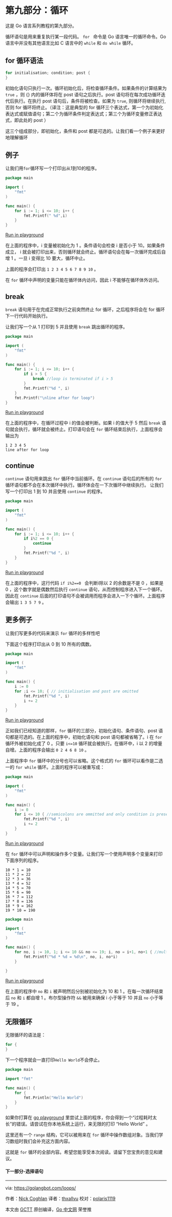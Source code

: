 # 第九部分：循环

这是 Go 语言系列教程的第九部分。

循环语句是用来重复执行某一段代码。 
`for ` 命令是 Go 语言唯一的循环命令。Go 语言中并没有其他语言比如 C 语言中的 `while` 和 `do while` 循环。

## for 循环语法

```go
for initialisation; condition; post {  
}
```

初始化语句只执行一次。循环初始化后，将检查循环条件。如果条件的计算结果为 `true` ，则 {} 内的循环体将在 post 语句之后执行。post 语句将在每次成功循环迭代后执行。在执行 post 语句后，条件将被检查。如果为 `true`, 则循环将继续执行, 否则 for 循环将终止。（译注：这是典型的 for 循环三个表达式，第一个为初始化表达式或赋值语句；第二个为循环条件判定表达式；第三个为循环变量修正表达式，即此处的 post ）

这三个组成部分，即初始化，条件和 post 都是可选的。让我们看一个例子来更好地理解循环

## 例子

让我们用`for`循环写一个打印出从1到10的程序。

```go
package main

import (  
    "fmt"
)

func main() {  
    for i := 1; i <= 10; i++ {
        fmt.Printf(" %d",i)
    }
}
```

[Run in playground](https://play.golang.org/p/mV6Zgcx2DY "Run in playground")

在上面的程序中，i 变量被初始化为 1 。条件语句会检查 i 是否小于 10。如果条件成立， i 就会被打印出来，否则循环就会终止。循环语句会在每一次循环完成后自增 1 。一旦 i 变得比 10 要大，循环中止。

上面的程序会打印出 `1 2 3 4 5 6 7 8 9 10` 。

在 `for` 循环中声明的变量只能在循环体内访问，因此 i 不能够在循环体外访问。

## break

`break` 语句用于在完成正常执行之前突然终止 for 循环，之后程序将会在 for 循环下一行代码开始执行。

让我们写一个从 1 打印到 5 并且使用   `break` 跳出循环的程序。

```go
package main

import (  
    "fmt"
)

func main() {  
    for i := 1; i <= 10; i++ {
        if i > 5 {
            break //loop is terminated if i > 5
        }
        fmt.Printf("%d ", i)
    }
    fmt.Printf("\nline after for loop")
}

```
[Run in playground](https://play.golang.org/p/sujKy92f-- "Run in playground")

在上面的程序中，在循环过程中 i 的值会被判断。如果 i 的值大于 5 然后 `break` 语句就会执行，循环就会被终止。打印语句会在 `for` 循环结束后执行，上面程序会输出为

```
1 2 3 4 5  
line after for loop 
```

## continue

`continue` 语句用来跳出 `for` 循环中当前循环。在 `continue` 语句后的所有的 `for` 循环语句都不会在本次循环中执行。循环体会在一下次循环中继续执行。
让我们写一个打印出 1 到 10 并且使用 `continue` 的程序。

```go
package main

import (  
    "fmt"
)

func main() {  
    for i := 1; i <= 10; i++ {
        if i%2 == 0 {
            continue
        }
        fmt.Printf("%d ", i)
    }
}
```

[Run in playground](https://play.golang.org/p/DRLN2ZHwVS "Run in playground")

在上面的程序中，这行代码 `if i%2==0 ` 会判断i除以 2 的余数是不是 0 ，如果是 0 ，这个数字就是偶数然后执行 `continue` 语句，从而控制程序进入下一个循环。因此在 `continue` 后面的打印语句不会被调用而程序会进入一下个循环。上面程序会输出 `1 3 5 7 9` 。

## 更多例子

让我们写更多的代码来演示 `for` 循环的多样性吧

下面这个程序打印出从 0 到 10 所有的偶数。

```go
package main

import (  
    "fmt"
)

func main() {  
    i := 0
    for ;i <= 10; { // initialisation and post are omitted
        fmt.Printf("%d ", i)
        i += 2
    }
}

```
[Run in playground](https://play.golang.org/p/PNXliGINku "Run in playground")

正如我们已经知道的那样，`for` 循环的三部分，初始化语句、条件语句、post 语句都是可选的。在上面的程序中，初始化语句和 post 语句都被省略了。i 在 `for` 循环外被初始化成了 0 。只要 `i<=10` 循环就会被执行。在循环中，i 以 2 的增量自增。上面的程序会输出 `0 2 4 6 8 10` 。

上面程序中 `for` 循环中的分号也可以省略。这个格式的 `for` 循环可以看作是二选一的 `for while` 循环。上面的程序可以被重写成：

```go
package main

import (  
    "fmt"
)

func main() {  
    i := 0
    for i <= 10 { //semicolons are ommitted and only condition is present
        fmt.Printf("%d ", i)
        i += 2
    }
}
```

[Run in playground](https://play.golang.org/p/UYiz-Wtnoj "Run in playground")

在 `for` 循环中可以声明和操作多个变量。让我们写一个使用声明多个变量来打印下面序列的程序。

```
10 * 1 = 10  
11 * 2 = 22  
12 * 3 = 36  
13 * 4 = 52  
14 * 5 = 70  
15 * 6 = 90  
16 * 7 = 112  
17 * 8 = 136  
18 * 9 = 162  
19 * 10 = 190
```  

```go
package main

import (  
    "fmt"
)

func main() {  
    for no, i := 10, 1; i <= 10 && no <= 19; i, no = i+1, no+1 { //multiple initialisation and increment
        fmt.Printf("%d * %d = %d\n", no, i, no*i)
    }

}
```

[Run in playground](https://play.golang.org/p/e7Pf0UDjj0 "Run in playground")


在上面的程序中 `no` 和 `i` 被声明然后分别被初始化为 10 和 1 。在每一次循环结束后 `no` 和 `i` 都自增 1 。布尔型操作符 `&&` 被用来确保 i 小于等于 10 并且 `no` 小于等于 19 。

## 无限循环

无限循环的语法是：
```go
for {  
}
```

下一个程序就会一直打印`Hello World`不会停止。
```go
package main

import "fmt"

func main() {  
    for {
        fmt.Println("Hello World")
    }
}
```

如果你打算在 [go playground](https://play.golang.org/p/kYQZw1AWT4 "go playground") 里尝试上面的程序，你会得到一个“过程耗时太长”的错误。请尝试在你本地系统上运行，来无限的打印 “Hello World” 。


这里还有一个 `range` 结构，它可以被用来在 `for` 循环中操作数组对象。当我们学习数组时我们会补充这方面内容。

这就是 `for` 循环的全部内容。希望您能享受本次阅读。请留下您宝贵的意见和建议。

####  下一部分-选择语句

----------------

via: https://golangbot.com/loops/

作者：[Nick Coghlan](https://golangbot.com/about/)
译者：[thxallvu](https://github.com/thxallvu)
校对：[polaris1119](https://github.com/polaris1119)

本文由 [GCTT](https://github.com/studygolang/GCTT) 原创编译，[Go 中文网](https://studygolang.com/) 荣誉推